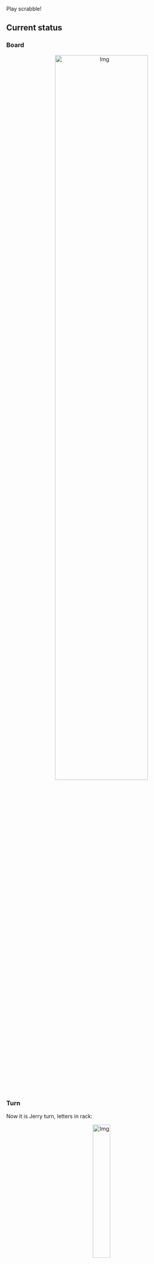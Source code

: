 
Play scrabble!
## Current status
### Board
<p align="center">
<img src="https://raw.githubusercontent.com/radosz99/radosz99/main/board.png" width=70% alt="Img"/>
    </p>
    
### Turn
Now it is Jerry turn, letters in rack:
<p align="center">
<img src="https://raw.githubusercontent.com/radosz99/radosz99/main/rack.png" width=30% alt="Img"/>
</p>

### Game score
| Id | Player name | Points |
  | - | - | - |  
|0 | Tom | 230
|1 | Jerry | 299
## Make the move
Make the move and insert the letters by creating an [issue](https://github.com/radosz99/radosz99/issues/new?title=scrabble%7Cmove%7C7%3AA%3ARIDE&body=Just+push+%27Submit+new+issue%27+or+update+with+your+move.) according to the rules or...

## Possibly best moves  
Are you sure? :smiling_imp: :smiling_imp: :smiling_imp:
<details>
  <summary>Spoiler warning!</summary>
  
  | Id | Move | Issue link | Points |
  | - | - | - | - |  
|1| 0:C:fanion | [scrabble&#124;move&#124;0:C:fanion](https://github.com/radosz99/radosz99/issues/new?title=scrabble%7Cmove%7C0%3AC%3Afanion&body=Just+push+%27Submit+new+issue%27+or+update+with+your+move.) | 27 
|2| 0:C:fainne | [scrabble&#124;move&#124;0:C:fainne](https://github.com/radosz99/radosz99/issues/new?title=scrabble%7Cmove%7C0%3AC%3Afainne&body=Just+push+%27Submit+new+issue%27+or+update+with+your+move.) | 27 
|3| 0:D:anion | [scrabble&#124;move&#124;0:D:anion](https://github.com/radosz99/radosz99/issues/new?title=scrabble%7Cmove%7C0%3AD%3Aanion&body=Just+push+%27Submit+new+issue%27+or+update+with+your+move.) | 15 
|4| 0:D:ainee | [scrabble&#124;move&#124;0:D:ainee](https://github.com/radosz99/radosz99/issues/new?title=scrabble%7Cmove%7C0%3AD%3Aainee&body=Just+push+%27Submit+new+issue%27+or+update+with+your+move.) | 15 
|5| 9:C:naif | [scrabble&#124;move&#124;9:C:naif](https://github.com/radosz99/radosz99/issues/new?title=scrabble%7Cmove%7C9%3AC%3Anaif&body=Just+push+%27Submit+new+issue%27+or+update+with+your+move.) | 15 
|6| F:4:xenon | [scrabble&#124;move&#124;F:4:xenon](https://github.com/radosz99/radosz99/issues/new?title=scrabble%7Cmove%7CF%3A4%3Axenon&body=Just+push+%27Submit+new+issue%27+or+update+with+your+move.) | 14 
|7| F:8:fink | [scrabble&#124;move&#124;F:8:fink](https://github.com/radosz99/radosz99/issues/new?title=scrabble%7Cmove%7CF%3A8%3Afink&body=Just+push+%27Submit+new+issue%27+or+update+with+your+move.) | 13 
|8| M:6:fino | [scrabble&#124;move&#124;M:6:fino](https://github.com/radosz99/radosz99/issues/new?title=scrabble%7Cmove%7CM%3A6%3Afino&body=Just+push+%27Submit+new+issue%27+or+update+with+your+move.) | 12 
|9| M:6:info | [scrabble&#124;move&#124;M:6:info](https://github.com/radosz99/radosz99/issues/new?title=scrabble%7Cmove%7CM%3A6%3Ainfo&body=Just+push+%27Submit+new+issue%27+or+update+with+your+move.) | 12 
|10| F:4:xi | [scrabble&#124;move&#124;F:4:xi](https://github.com/radosz99/radosz99/issues/new?title=scrabble%7Cmove%7CF%3A4%3Axi&body=Just+push+%27Submit+new+issue%27+or+update+with+your+move.) | 11 
</details>
    
## Latest moves

| Id | Type | Move / Letters to replace | Created words / New letters | Date | Points | Player | Who |
| - | - | - | - | - | - | - | - |
|18| INSERT | 4:D:raxed | ['RAXED'] | 11/24/2022, 13:25:46 | 26 | Tom | [radosz99](github.com/radosz99) |
|17| INSERT | D:0:antar | ['ANTAR'] | 11/24/2022, 13:24:54 | 12 | Jerry | [radosz99](github.com/radosz99) |
|16| INSERT | 2:B:outdid | ['OUTDID'] | 11/24/2022, 13:24:00 | 20 | Tom | [radosz99](github.com/radosz99) |
|15| INSERT | B:1:vortical | ['VORTICAL'] | 11/24/2022, 13:23:20 | 80 | Jerry | [radosz99](github.com/radosz99) |
|14| INSERT | 7:A:tanh | ['TANH'] | 11/24/2022, 13:22:40 | 21 | Tom | [radosz99](github.com/radosz99) |
|13| INSERT | D:6:ihrams | ['IHRAMS'] | 11/24/2022, 13:21:48 | 15 | Jerry | [radosz99](github.com/radosz99) |
|12| INSERT | 11:D:sokah | ['SOKAH'] | 11/24/2022, 13:21:05 | 24 | Tom | [radosz99](github.com/radosz99) |
|11| INSERT | H:10:thali | ['THALI'] | 11/24/2022, 13:14:44 | 36 | Jerry | [radosz99](github.com/radosz99) |
|10| INSERT | 13:F:belie | ['BELIE'] | 11/24/2022, 12:59:00 | 13 | Tom | [radosz99](github.com/radosz99) |
|9| INSERT | J:12:eel | ['EEL'] | 11/24/2022, 12:57:25 | 5 | Jerry | [radosz99](github.com/radosz99) |
|8| INSERT | 14:J:loupen | ['LOUPEN'] | 11/24/2022, 12:55:43 | 27 | Tom | [radosz99](github.com/radosz99) |
|7| INSERT | M:11:quep | ['QUEP'] | 11/24/2022, 12:29:51 | 30 | Jerry | [radosz99](github.com/radosz99) |
|6| INSERT | 11:K:suq | ['SUQ'] | 11/24/2022, 12:27:31 | 24 | Tom | [radosz99](github.com/radosz99) |
|5| INSERT | O:6:toison | ['TOISON'] | 11/24/2022, 12:26:55 | 21 | Jerry | [radosz99](github.com/radosz99) |
|4| INSERT | 9:J:decoys | ['DECOYS'] | 11/24/2022, 12:24:38 | 24 | Tom | [radosz99](github.com/radosz99) |
|3| INSERT | H:6:owe | ['OWE'] | 11/24/2022, 12:06:20 | 6 | Jerry | [radosz99](github.com/radosz99) |
|2| INSERT | 5:J:jaw | ['JAW'] | 11/24/2022, 12:05:11 | 29 | Tom | [radosz99](github.com/radosz99) |
|1| INSERT | K:4:garbless | ['GARBLESS'] | 11/24/2022, 12:01:06 | 94 | Jerry | [radosz99](github.com/radosz99) |
|0| INSERT | 7:H:wemb | ['WEMB'] | 11/24/2022, 11:59:20 | 22 | Tom | [radosz99](github.com/radosz99) |